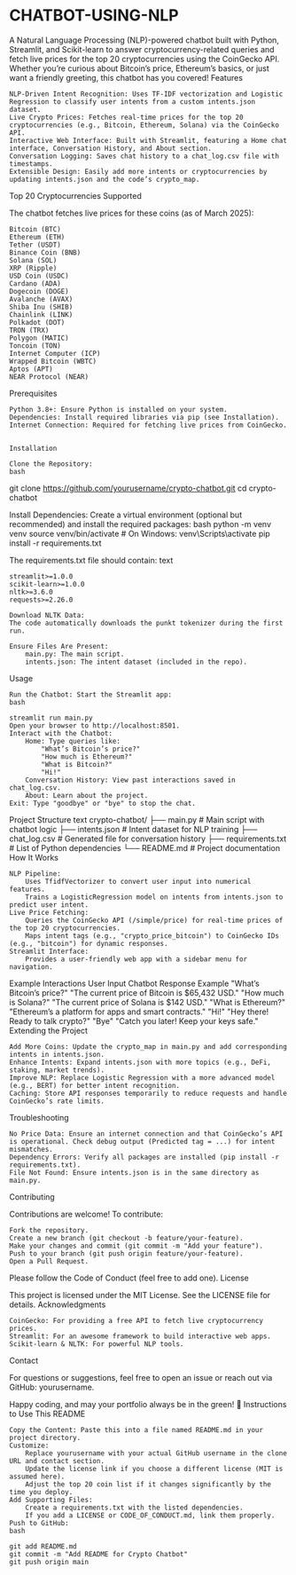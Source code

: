 # CHATBOT-USING-NLP
A Natural Language Processing (NLP)-powered chatbot built with Python, Streamlit, and Scikit-learn to answer cryptocurrency-related queries and fetch live prices for the top 20 cryptocurrencies using the CoinGecko API. Whether you’re curious about Bitcoin’s price, Ethereum’s basics, or just want a friendly greeting, this chatbot has you covered!
Features

    NLP-Driven Intent Recognition: Uses TF-IDF vectorization and Logistic Regression to classify user intents from a custom intents.json dataset.
    Live Crypto Prices: Fetches real-time prices for the top 20 cryptocurrencies (e.g., Bitcoin, Ethereum, Solana) via the CoinGecko API.
    Interactive Web Interface: Built with Streamlit, featuring a Home chat interface, Conversation History, and About section.
    Conversation Logging: Saves chat history to a chat_log.csv file with timestamps.
    Extensible Design: Easily add more intents or cryptocurrencies by updating intents.json and the code’s crypto_map.

Top 20 Cryptocurrencies Supported

The chatbot fetches live prices for these coins (as of March 2025):

    Bitcoin (BTC)
    Ethereum (ETH)
    Tether (USDT)
    Binance Coin (BNB)
    Solana (SOL)
    XRP (Ripple)
    USD Coin (USDC)
    Cardano (ADA)
    Dogecoin (DOGE)
    Avalanche (AVAX)
    Shiba Inu (SHIB)
    Chainlink (LINK)
    Polkadot (DOT)
    TRON (TRX)
    Polygon (MATIC)
    Toncoin (TON)
    Internet Computer (ICP)
    Wrapped Bitcoin (WBTC)
    Aptos (APT)
    NEAR Protocol (NEAR)

Prerequisites

    Python 3.8+: Ensure Python is installed on your system.
    Dependencies: Install required libraries via pip (see Installation).
    Internet Connection: Required for fetching live prices from CoinGecko.


    Installation

    Clone the Repository:
    bash

git clone https://github.com/yourusername/crypto-chatbot.git
cd crypto-chatbot

Install Dependencies:
Create a virtual environment (optional but recommended) and install the required packages:
bash
python -m venv venv
source venv/bin/activate  # On Windows: venv\Scripts\activate
pip install -r requirements.txt

The requirements.txt file should contain:
text

    streamlit>=1.0.0
    scikit-learn>=1.0.0
    nltk>=3.6.0
    requests>=2.26.0

    Download NLTK Data:
    The code automatically downloads the punkt tokenizer during the first run.

    Ensure Files Are Present:
        main.py: The main script.
        intents.json: The intent dataset (included in the repo).

Usage

    Run the Chatbot: Start the Streamlit app:
    bash

    streamlit run main.py
    Open your browser to http://localhost:8501.
    Interact with the Chatbot:
        Home: Type queries like:
            "What’s Bitcoin’s price?"
            "How much is Ethereum?"
            "What is Bitcoin?"
            "Hi!"
        Conversation History: View past interactions saved in chat_log.csv.
        About: Learn about the project.
    Exit: Type "goodbye" or "bye" to stop the chat.

Project Structure
text
crypto-chatbot/
├── main.py              # Main script with chatbot logic
├── intents.json         # Intent dataset for NLP training
├── chat_log.csv         # Generated file for conversation history
├── requirements.txt     # List of Python dependencies
└── README.md            # Project documentation
How It Works

    NLP Pipeline:
        Uses TfidfVectorizer to convert user input into numerical features.
        Trains a LogisticRegression model on intents from intents.json to predict user intent.
    Live Price Fetching:
        Queries the CoinGecko API (/simple/price) for real-time prices of the top 20 cryptocurrencies.
        Maps intent tags (e.g., "crypto_price_bitcoin") to CoinGecko IDs (e.g., "bitcoin") for dynamic responses.
    Streamlit Interface:
        Provides a user-friendly web app with a sidebar menu for navigation.

Example Interactions
User Input	Chatbot Response Example
"What’s Bitcoin’s price?"	"The current price of Bitcoin is $65,432 USD."
"How much is Solana?"	"The current price of Solana is $142 USD."
"What is Ethereum?"	"Ethereum’s a platform for apps and smart contracts."
"Hi!"	"Hey there! Ready to talk crypto?"
"Bye"	"Catch you later! Keep your keys safe."
Extending the Project

    Add More Coins: Update the crypto_map in main.py and add corresponding intents in intents.json.
    Enhance Intents: Expand intents.json with more topics (e.g., DeFi, staking, market trends).
    Improve NLP: Replace Logistic Regression with a more advanced model (e.g., BERT) for better intent recognition.
    Caching: Store API responses temporarily to reduce requests and handle CoinGecko’s rate limits.

Troubleshooting

    No Price Data: Ensure an internet connection and that CoinGecko’s API is operational. Check debug output (Predicted tag = ...) for intent mismatches.
    Dependency Errors: Verify all packages are installed (pip install -r requirements.txt).
    File Not Found: Ensure intents.json is in the same directory as main.py.

Contributing

Contributions are welcome! To contribute:

    Fork the repository.
    Create a new branch (git checkout -b feature/your-feature).
    Make your changes and commit (git commit -m "Add your feature").
    Push to your branch (git push origin feature/your-feature).
    Open a Pull Request.

Please follow the Code of Conduct (feel free to add one).
License

This project is licensed under the MIT License. See the LICENSE file for details.
Acknowledgments

    CoinGecko: For providing a free API to fetch live cryptocurrency prices.
    Streamlit: For an awesome framework to build interactive web apps.
    Scikit-learn & NLTK: For powerful NLP tools.

Contact

For questions or suggestions, feel free to open an issue or reach out via GitHub: yourusername.

Happy coding, and may your portfolio always be in the green! 🚀
Instructions to Use This README

    Copy the Content: Paste this into a file named README.md in your project directory.
    Customize:
        Replace yourusername with your actual GitHub username in the clone URL and contact section.
        Update the license link if you choose a different license (MIT is assumed here).
        Adjust the top 20 coin list if it changes significantly by the time you deploy.
    Add Supporting Files:
        Create a requirements.txt with the listed dependencies.
        If you add a LICENSE or CODE_OF_CONDUCT.md, link them properly.
    Push to GitHub:
    bash

    git add README.md
    git commit -m "Add README for Crypto Chatbot"
    git push origin main

